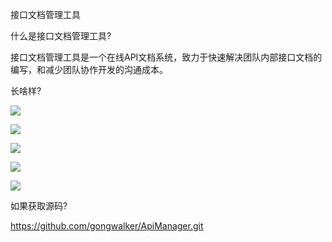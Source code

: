接口文档管理工具

什么是接口文档管理工具?

接口文档管理工具是一个在线API文档系统，致力于快速解决团队内部接口文档的编写，和减少团队协作开发的沟通成本。



长啥样?

![](https://gitee.com/hxc8/images9/raw/master/img/202407191643121.jpg)

![](https://gitee.com/hxc8/images9/raw/master/img/202407191643515.jpg)

![](https://gitee.com/hxc8/images9/raw/master/img/202407191643759.jpg)

![](https://gitee.com/hxc8/images9/raw/master/img/202407191643007.jpg)

![](https://gitee.com/hxc8/images9/raw/master/img/202407191643464.jpg)





如果获取源码?

https://github.com/gongwalker/ApiManager.git
